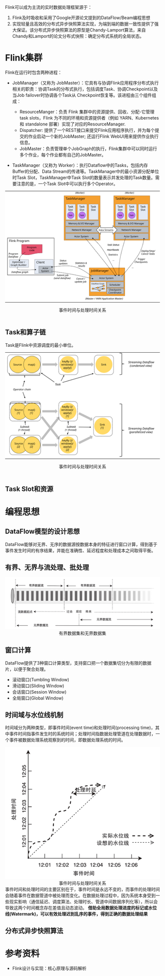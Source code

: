 Flink可以成为主流的实时数据处理框架源于：
1. Flink及时吸收和采用了Google开源论文提到的DataFlow/Beam编程思想
2. 实现轻量且高效的分布式异步快照算法实现，为端到端的数据一致性提供了强大保证。该分布式异步快照算法的原型是Chandy-Lamport算法，来自Chandy和Lamport的论文分布式快照：确定分布式系统的全局状态。

# Flink集群
Flink在运行时包含两种进程：
- JobManager（又称为 JobMaster）：它具有与协调Flink应用程序分布式执行相关的职责：协调Task的分布式执行，包括调度Task、协调Checkpoint以及当Job failover时协调各个Task从 Checkpoint恢复等。该进程由三个组件组成：
    - ResourceManger：负责 Flink 集群中的资源提供、回收、分配-它管理task slots，Flink 为不同的环境和资源提供者（例如 YARN、Kubernetes 和 standalone 部署）实现了对应的ResourceManager.
    - Dispatcher: 提供了一个REST接口来提交Flink应用程序执行，并为每个提交的作业启动一个新的JobMaster; 还运行Flink WebUI用来提供作业执行信息。
    - JobMaster：负责管理单个JobGraph的执行，Flink集群中可以同时运行多个作业，每个作业都有自己的JobMaster。

- TaskManager（又称为 Worker）：执行Dataflow中的Tasks，包括内存Buffer的分配、Data Stream的传递等。TaskManager中的最小资源分配单位时Task Slot，TaskManager中Task Slot的数量表示并发处理的Task数量。需要注意的是，一个Task Slot中可以执行多个Operator。
<table><tr>
    <td bgcolor=white>
    <img src="./img/Flink-Arch.svg"></td>
</tr></table>
<center>
    <div>事件时间与处理时间关系</div>
</center>
<br/>

## Task和算子链
Task是Flink中资源调度的最小单位。
<table><tr>
    <td bgcolor=white>
    <img src="./img/tasks_chains.svg"></td>
</tr></table>
<center>
    <div>事件时间与处理时间关系</div>
</center>
<br/>

## Task Slot和资源

# 编程思想
## DataFlow模型的设计思想
DataFlow能够对无界、无序的数据源按数据本身的特征进行窗口计算，得到基于事件发生时间的有序结果，并能在准确性、延迟程度和处理成本之间取得平衡。
## 有界、无界与流处理、批处理
<center>
    <img src="./img/BoundAndUnboundDataSet.png">
    <div>有界数据集和无界数据集</div>
</center>

## 窗口计算
DataFlow提供了3种窗口计算类型，支持窗口把一个数据集切分为有限的数据片，以便于聚合处理。
- 滚动窗口(Tumbling Window)
- 滑动窗口(Sliding Window)
- 会话窗口(Session Window)
- 全局窗口(Global Window)


## 时间域与水位线机制
时间域分为两种类型，即事件时间(event time)和处理时间(processing time)，其中事件时间指事件发生时的系统时间；处理时间指数据处理管道在处理数据时，一个事件被数据处理系统观察到的时间，即数据处理系统的时间。
<center>
    <img src="./img/EventTime-ProcessTime.png">
    <div>事件时间与处理时间关系</div>
</center>
事件时间和处理时间的主要区别在于，事件时间是永远不变的，而事件的处理时间会随着事件在数据管道中被处理而变化。在数据处理过程中，因为系统本身受到一些现实影响（通信延迟、调度算法、处理时长、管道中间数据序列化等），所以会导致这两个时间概念存在差值且动态波动。 <b>借助全局数据处理进度的标记或水位线(Watermark)，可以有效处理迟到乱序的事件，得到正确的数据处理结果</b>

## 分布式异步快照算法

# 参考资料
- Flink设计与实现：核心原理与源码解析